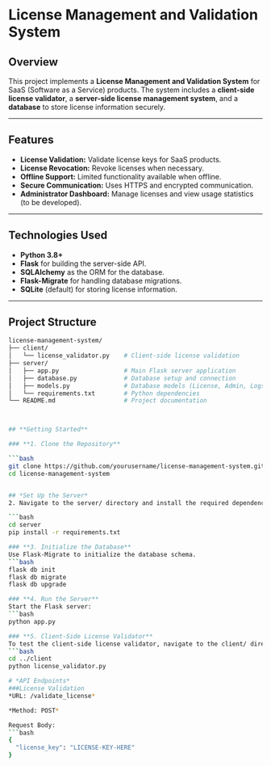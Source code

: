 # **License Management and Validation System**

## **Overview**

This project implements a **License Management and Validation System** for SaaS (Software as a Service) products. The system includes a **client-side license validator**, a **server-side license management system**, and a **database** to store license information securely.

---

## **Features**

- **License Validation:** Validate license keys for SaaS products.
- **License Revocation:** Revoke licenses when necessary.
- **Offline Support:** Limited functionality available when offline.
- **Secure Communication:** Uses HTTPS and encrypted communication.
- **Administrator Dashboard:** Manage licenses and view usage statistics (to be developed).

---

## **Technologies Used**

- **Python 3.8+**
- **Flask** for building the server-side API.
- **SQLAlchemy** as the ORM for the database.
- **Flask-Migrate** for handling database migrations.
- **SQLite** (default) for storing license information.

---

## **Project Structure**

```bash
license-management-system/
├── client/
│   └── license_validator.py    # Client-side license validation
├── server/
│   ├── app.py                  # Main Flask server application
│   ├── database.py             # Database setup and connection
│   ├── models.py               # Database models (License, Admin, Logs)
│   └── requirements.txt        # Python dependencies
└── README.md                   # Project documentation



## **Getting Started**

### **1. Clone the Repository**

```bash
git clone https://github.com/yourusername/license-management-system.git 
cd license-management-system


## *Set Up the Server*
2. Navigate to the server/ directory and install the required dependencies:

```bash
cd server 
pip install -r requirements.txt

### **3. Initialize the Database**
Use Flask-Migrate to initialize the database schema.
```bash
flask db init 
flask db migrate 
flask db upgrade

### **4. Run the Server**
Start the Flask server:
```bash
python app.py

### **5. Client-Side License Validator**
To test the client-side license validator, navigate to the client/ directory and run:
```bash
cd ../client 
python license_validator.py

# *API Endpoints*
###License Validation
*URL: /validate_license*

*Method: POST*

Request Body:
```bash
{
  "license_key": "LICENSE-KEY-HERE"
}
